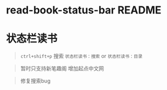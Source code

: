 # read-book-status-bar README

# 状态栏读书

> `ctrl+shift+p` 搜索 `状态栏读书：搜索` or `状态栏读书：目录`

> 暂时只支持新笔趣阁
> 增加起点中文网

> 修复搜索bug
